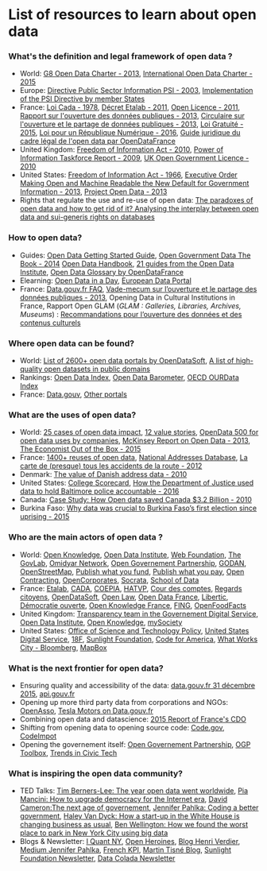 List of resources to learn about open data 
==

### What's the definition and legal framework of open data ?

* World: [G8 Open Data Charter - 2013](https://www.gov.uk/government/publications/open-data-charter/g8-open-data-charter-and-technical-annex), [International Open Data Charter - 2015](http://opendatacharter.net/)
* Europe: [Directive Public Sector Information PSI - 2003](http://eur-lex.europa.eu/legal-content/EN/ALL/?uri=CELEX:02003L0098-20130717), [Implementation of the PSI Directive by member States](https://ec.europa.eu/digital-single-market/en/implementation-public-sector-information-directive)
* France: [Loi Cada - 1978](https://www.legifrance.gouv.fr/affichTexte.do?cidTexte=JORFTEXT000000339241), [Décret Etalab - 2011](https://www.legifrance.gouv.fr/affichTexte.do?cidTexte=JORFTEXT000023619063&categorieLien=id), [Open Licence - 2011](https://www.etalab.gouv.fr/licence-ouverte-open-licence), [Rapport sur l'ouverture des données publiques - 2013](http://www.ladocumentationfrancaise.fr/var/storage/rapports-publics/134000739.pdf), [Circulaire sur l'ouverture et le partage de données publiques - 2013](http://www.modernisation.gouv.fr/sites/default/files/fichiers-attaches/circulaire_ndeg_5677-sg_du_17_septembre_2013.pdf), [Loi Gratuité - 2015](https://www.legifrance.gouv.fr/affichTexte.do?cidTexte=JORFTEXT000031701525&categorieLien=id), [Loi pour un République Numérique - 2016](https://www.legifrance.gouv.fr/affichLoiPreparation.do?idDocument=JORFDOLE000031589829&type=general&typeLoi=proj&legislature=14), [Guide juridique du cadre légal de l'open data par OpenDataFrance](http://www.opendatafrance.net/wp-content/uploads/2016/06/guideOD_communes_glossaire_juin2016_Web.pdf)
* United Kingdom: [Freedom of Information Act - 2010](http://www.legislation.gov.uk/ukpga/2000/36/contents), [Power of Information Taskforce Report - 2009](https://ntouk.files.wordpress.com/2015/06/poit-report-final-pdf.pdf), [UK Open Government Licence - 2010](http://www.nationalarchives.gov.uk/doc/open-government-licence/version/2/) 
* United States: [Freedom of Information Act - 1966](https://www.justice.gov/jmd/freedom-information-act-pl-89-487), [Executive Order Making Open and Machine Readable the New Default for Government Information - 2013](https://www.whitehouse.gov/the-press-office/2013/05/09/executive-order-making-open-and-machine-readable-new-default-government-), [Project Open Data - 2013](https://www.whitehouse.gov/blog/2013/05/16/introducing-project-open-data)
* Rights that regulate the use and re-use of open data: [The paradoxes of open data and how to get rid of it? Analysing the interplay between open data and sui-generis rights on databases](http://ijlit.oxfordjournals.org/content/23/1/1.short) 

### How to open data?

* Guides: [Open Data Getting Started Guide](https://centerforgov.gitbooks.io/open-data-getting-started/content/), [Open Government Data The Book - 2014](https://opengovdata.io/) [Open Data Handbook](http://opendatahandbook.org/), [21 guides from the Open Data Institute](https://theodi.org/guides), [Open Data Glossary by OpenDataFrance](http://www.opendatafrance.net/wp-content/uploads/2016/06/guideOD_communes_glossaire_juin2016_Web.pdf)
* Elearning: [Open Data in a Day](http://training.theodi.org/InADay/#/id/co-01), [European Data Portal](https://www.europeandataportal.eu/en/training-library/elearning)
* France: [Data.gouv.fr FAQ](), [Vade-mecum sur l’ouverture et le partage des données publiques - 2013](http://www.opendatafrance.net/wp-content/uploads/2016/01/Vademecum_Ouverture_Etalab.pdf), Opening Data in Cultural Institutions in France, Rapport Open GLAM (_GLAM : Galleries, Libraries, Archives, Museums_) : [Recommandations pour l’ouverture des données et des contenus culturels](http://www.donneeslibres.info)

### Where open data can be found?

* World: [List of 2600+ open data portals by OpenDataSoft](https://www.opendatasoft.com/a-comprehensive-list-of-all-open-data-portals-around-the-world/), [A list of high-quality open datasets in public domains](https://github.com/caesar0301/awesome-public-datasets)
* Rankings: [Open Data Index](http://index.okfn.org/), [Open Data Barometer](http://opendatabarometer.org/), [OECD OURData Index](http://www.oecd.org/gov/digital-government/open-government-data.htm)
* France: [Data.gouv](https://www.data.gouv.fr/fr/), [Other portals](https://www.opendatasoft.com/a-comprehensive-list-of-all-open-data-portals-around-the-world/#/france)  

### What are the uses of open data?

* World: [25 cases of open data impact](http://odimpact.org/), [12 value stories](http://opendatahandbook.org/value-stories/en/), [OpenData 500 for open data uses by companies](http://www.opendata500.com/), [McKinsey Report on Open Data - 2013](http://www.mckinsey.com/business-functions/business-technology/our-insights/open-data-unlocking-innovation-and-performance-with-liquid-information), [The Economist Out of the Box - 2015](http://www.economist.com/news/international/21678833-open-data-revolution-has-not-lived-up-expectations-it-only-getting) 
* France: [1400+ reuses of open data](https://www.data.gouv.fr/fr/dashboard/), [National Addresses Database](https://adresse.data.gouv.fr/), [La carte de (presque) tous les accidents de la route - 2012](http://rue89.nouvelobs.com/2014/06/25/carte-presque-tous-les-accidents-route-2012-253113)
* Denmark: [The value of Danish address data - 2010](http://www.adresse-info.dk/Portals/2/Benefit/Value_Assessment_Danish_Address_Data_UK_2010-07-07b.pdf)
* United States: [College Scorecard](https://collegescorecard.ed.gov/), [How the Department of Justice used data to hold Baltimore police accountable - 2016](http://sunlightfoundation.com/blog/2016/08/17/how-the-doj-used-data-to-hold-baltimore-police-accountable/)
* Canada: [Case Study: How Open data saved Canada $3.2 Billion - 2010](https://eaves.ca/2010/04/14/case-study-open-data-and-the-public-purse/)
* Burkina Faso: [Why data was crucial to Burkina Faso’s first election since uprising - 2015](https://www.theguardian.com/news/datablog/2015/dec/04/why-data-was-crucial-to-burkina-fasos-first-election-since-uprising)

### Who are the main actors of open data ?

* World: [Open Knowledge](https://okfn.org/), [Open Data Institute](http://theodi.org/), [Web Foundation](http://webfoundation.org/), [The GovLab](http://www.thegovlab.org/), [Omidyar Network](https://www.omidyar.com/), [Open Governement Partnership](http://www.opengovpartnership.org/), [GODAN](http://www.godan.info/), [OpenStreetMap](http://openstreetmap.fr/), [Publish what you fund](http://www.publishwhatyoufund.org/), [Publish what you pay](http://www.publishwhatyoupay.org), [Open Contracting](http://www.open-contracting.org/), [OpenCorporates](https://opencorporates.com/), [Socrata](https://socrata.com/), [School of Data](http://schoolofdata.org/)
* France: [Etalab](https://www.etalab.gouv.fr/), [CADA](http://www.cada.fr/), [COEPIA](http://www.gouvernement.fr/coepia), [HATVP](), [Cour des comptes](https://www.data.gouv.fr/fr/organizations/cour-des-comptes/#datasets), [Regards citoyens](https://www.regardscitoyens.org/#&panel1-1),  [OpenDataSoft](https://www.opendatasoft.fr/), [Open Law](http://openlaw.fr/index.php?title=Open_Law,_le_Droit_Ouvert), [Open Data France](http://www.opendatafrance.net/), [Libertic](https://libertic.wordpress.com/libertic/), [Démocratie ouverte](http://democratieouverte.org/), [Open Knowledge France](http://fr.okfn.org/), [FING](http://fing.org/), [OpenFoodFacts](http://fr.openfoodfacts.org/)
* United Kingdom: [Transparency team in the Governement Digital Service](https://gds.blog.gov.uk/), [Open Data Institute](http://theodi.org/), [Open Knowledge](https://okfn.org/), [mySociety](https://www.mysociety.org/)
* United States: [Office of Science and Technology Policy](), [United States Digital Service](https://www.usds.gov/), [18F](https://18f.gsa.gov/), [Sunlight Foundation](https://www.whitehouse.gov/administration/eop/ostp/blog), [Code for America](https://www.codeforamerica.org/), [What Works City - Bloomberg](http://whatworkscities.bloomberg.org/), [MapBox](https://www.mapbox.com/)

### What is the next frontier for open data?

* Ensuring quality and accessibility of the data: [data.gouv.fr 31 décembre 2015](https://www.etalab.gouv.fr/data-gouv-fr-31-decembre-2015), [api.gouv.fr](https://api.gouv.fr/)
* Opening up more third party data from corporations and NGOs: [OpenAsso](https://www.etalab.gouv.fr/openasso-le-10-septembre-aidez-les-associations-a-ouvrir-leurs-donnees), [Tesla Motors on Data.gouv.fr](https://www.data.gouv.fr/fr/organizations/tesla-motors/#datasets)
* Combining open data and datascience: [2015 Report of France's CDO](https://agd.data.gouv.fr/2016/07/13/frances-chief-data-officer-report-on-data-governance/) 
* Shifting from opening data to opening source code: [Code.gov](https://code.gov/), [CodeImpot](https://www.etalab.gouv.fr/codeimpot-un-hackathon-autour-de-louverture-du-code-source-du-calculateur-impots) 
* Opening the governement itself: [Open Governement Partnership](http://www.opengovpartnership.org/), [OGP Toolbox](http://edit.ogptoolbox.org/fr/), [Trends in Civic Tech](http://www.knightfoundation.org/features/civictech/)

### What is inspiring the open data community?

* TED Talks: [Tim Berners-Lee: The year open data went worldwide](http://www.ted.com/talks/tim_berners_lee_the_year_open_data_went_worldwide?), [Pia Mancini: How to upgrade democracy for the Internet era](https://www.youtube.com/watch?v=NXfYNdapq3Q), [David Cameron:The next age of governement](https://www.ted.com/talks/david_cameron), [Jennifer Pahlka: Coding a better government](https://www.ted.com/talks/jennifer_pahlka_coding_a_better_government), [Haley Van Dyck: How a start-up in the White House is changing business as usual](https://www.ted.com/talks/haley_van_dyck_how_a_start_up_in_the_white_house_is_changing_business_as_usual), [Ben Wellington: How we found the worst place to park in New York City using big data](https://www.ted.com/talks/ben_wellington_how_we_found_the_worst_place_to_park_in_new_york_city_using_big_data)
* Blogs & Newsletter: [I Quant NY](http://iquantny.tumblr.com/), [Open Heroines](https://medium.com/open-heroines), [Blog Henri Verdier](http://www.henriverdier.com), [Medium Jennifer Pahlka](https://medium.com/@pahlkadot), [French KPI](http://www.frenchkpi.com/), [Martin Tisné Blog](https://tisne.org/), [Sunlight Foundation Newsletter](https://sunlightfoundation.com/blog/2014/11/14/introducing-today-in-opengov-our-new-morning-newsletter/), [Data Colada Newsletter](http://datacolada.launchrock.com/)
